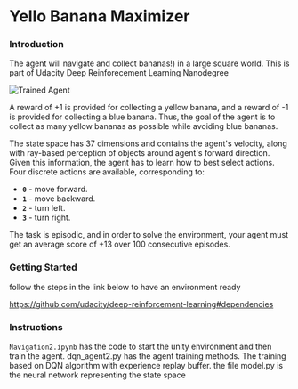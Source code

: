 [//]: # (Image References)

[image1]: https://user-images.githubusercontent.com/10624937/42135619-d90f2f28-7d12-11e8-8823-82b970a54d7e.gif "Trained Agent"

# Yello Banana Maximizer

### Introduction

The agent will navigate and collect bananas!) in a large square world. This is part of Udacity Deep Reinforecement Learning Nanodegree

![Trained Agent][image1]

A reward of +1 is provided for collecting a yellow banana, and a reward of -1 is provided for collecting a blue banana.  Thus, the goal of the agent is to collect as many yellow bananas as possible while avoiding blue bananas.  

The state space has 37 dimensions and contains the agent's velocity, along with ray-based perception of objects around agent's forward direction.  Given this information, the agent has to learn how to best select actions.  Four discrete actions are available, corresponding to:
- **`0`** - move forward.
- **`1`** - move backward.
- **`2`** - turn left.
- **`3`** - turn right.

The task is episodic, and in order to solve the environment, your agent must get an average score of +13 over 100 consecutive episodes.

### Getting Started

follow the steps in the link below to have an environment ready

https://github.com/udacity/deep-reinforcement-learning#dependencies


### Instructions

`Navigation2.ipynb` has the code to start the unity environment and then train the agent. 
dqn_agent2.py has the agent training methods. The training based on DQN algorithm with experience replay buffer.
the file model.py is the neural network representing the state space 


